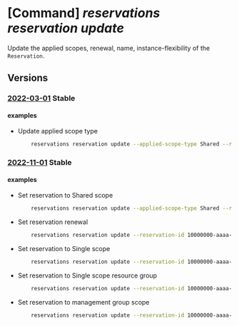 # [Command] _reservations reservation update_

Update the applied scopes, renewal, name, instance-flexibility of the `Reservation`.

## Versions

### [2022-03-01](/Resources/mgmt-plane/L3Byb3ZpZGVycy9taWNyb3NvZnQuY2FwYWNpdHkvcmVzZXJ2YXRpb25vcmRlcnMve30vcmVzZXJ2YXRpb25zL3t9/2022-03-01.xml) **Stable**

<!-- mgmt-plane /providers/microsoft.capacity/reservationorders/{}/reservations/{} 2022-03-01 -->

#### examples

- Update applied scope type
    ```bash
        reservations reservation update --applied-scope-type Shared --reservation-id 10000000-aaaa-bbbb-cccc-200000000001 --reservation-order-id 50000000-aaaa-bbbb-cccc-200000000005
    ```

### [2022-11-01](/Resources/mgmt-plane/L3Byb3ZpZGVycy9taWNyb3NvZnQuY2FwYWNpdHkvcmVzZXJ2YXRpb25vcmRlcnMve30vcmVzZXJ2YXRpb25zL3t9/2022-11-01.xml) **Stable**

<!-- mgmt-plane /providers/microsoft.capacity/reservationorders/{}/reservations/{} 2022-11-01 -->

#### examples

- Set reservation to Shared scope
    ```bash
        reservations reservation update --applied-scope-type Shared --reservation-id 10000000-aaaa-bbbb-cccc-200000000001 --reservation-order-id 50000000-aaaa-bbbb-cccc-200000000005
    ```

- Set reservation renewal
    ```bash
        reservations reservation update --reservation-id 10000000-aaaa-bbbb-cccc-200000000001 --reservation-order-id 50000000-aaaa-bbbb-cccc-200000000005 --renew true
    ```

- Set reservation to Single scope
    ```bash
        reservations reservation update --reservation-id 10000000-aaaa-bbbb-cccc-200000000001 --reservation-order-id 50000000-aaaa-bbbb-cccc-200000000005 --applied-scope-type Single --applied-scopes ['/subscriptions/50000000-aaaa-bbbb-cccc-200000000009']
    ```

- Set reservation to Single scope resource group
    ```bash
        reservations reservation update --reservation-id 10000000-aaaa-bbbb-cccc-200000000001 --reservation-order-id 50000000-aaaa-bbbb-cccc-200000000005 --applied-scope-type Single --applied-scopes ['/subscriptions/50000000-aaaa-bbbb-cccc-200000000009/resourceGroups/mock_resource_group_name']
    ```

- Set reservation to management group scope
    ```bash
        reservations reservation update --reservation-id 10000000-aaaa-bbbb-cccc-200000000001 --reservation-order-id 50000000-aaaa-bbbb-cccc-200000000005 --applied-scope-type ManagementGroup --applied-scope-property '{management-group-id:/providers/Microsoft.Management/managementGroups/mock_management_group_name,tenant-id:50000000-aaaa-bbbb-cccc-200000000008}'
    ```
